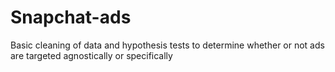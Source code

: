 # Snapchat-ads
Basic cleaning of data and hypothesis tests to determine whether or not ads are targeted agnostically or specifically
